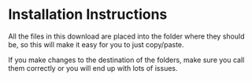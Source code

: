 # Installation Instructions

All the files in this download are placed into the folder where they should be, 
so this will make it easy for you to just copy/paste.

If you make changes to the destination of the folders, make sure you call them
correctly or you will end up with lots of issues.
